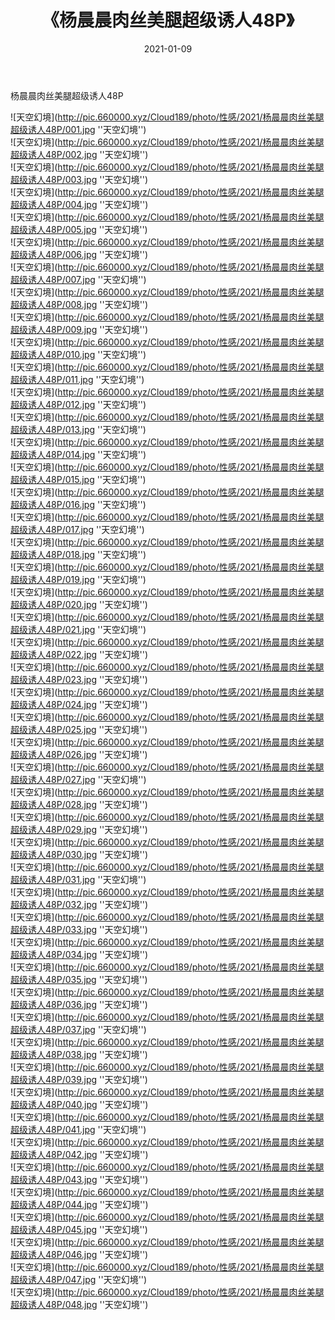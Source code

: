 ﻿---
layout: post
title:  《杨晨晨肉丝美腿超级诱人48P》
date:   2021-01-09
img: http://pic.660000.xyz/Cloud189/photo/性感/2021/杨晨晨肉丝美腿超级诱人48P/000.jpg
categories: [美女, 性感, 泳衣]
---

杨晨晨肉丝美腿超级诱人48P



![天空幻境](http://pic.660000.xyz/Cloud189/photo/性感/2021/杨晨晨肉丝美腿超级诱人48P/001.jpg ''天空幻境'') <br>
![天空幻境](http://pic.660000.xyz/Cloud189/photo/性感/2021/杨晨晨肉丝美腿超级诱人48P/002.jpg ''天空幻境'') <br>
![天空幻境](http://pic.660000.xyz/Cloud189/photo/性感/2021/杨晨晨肉丝美腿超级诱人48P/003.jpg ''天空幻境'') <br>
![天空幻境](http://pic.660000.xyz/Cloud189/photo/性感/2021/杨晨晨肉丝美腿超级诱人48P/004.jpg ''天空幻境'') <br>
![天空幻境](http://pic.660000.xyz/Cloud189/photo/性感/2021/杨晨晨肉丝美腿超级诱人48P/005.jpg ''天空幻境'') <br>
![天空幻境](http://pic.660000.xyz/Cloud189/photo/性感/2021/杨晨晨肉丝美腿超级诱人48P/006.jpg ''天空幻境'') <br>
![天空幻境](http://pic.660000.xyz/Cloud189/photo/性感/2021/杨晨晨肉丝美腿超级诱人48P/007.jpg ''天空幻境'') <br>
![天空幻境](http://pic.660000.xyz/Cloud189/photo/性感/2021/杨晨晨肉丝美腿超级诱人48P/008.jpg ''天空幻境'') <br>
![天空幻境](http://pic.660000.xyz/Cloud189/photo/性感/2021/杨晨晨肉丝美腿超级诱人48P/009.jpg ''天空幻境'') <br>
![天空幻境](http://pic.660000.xyz/Cloud189/photo/性感/2021/杨晨晨肉丝美腿超级诱人48P/010.jpg ''天空幻境'') <br>
![天空幻境](http://pic.660000.xyz/Cloud189/photo/性感/2021/杨晨晨肉丝美腿超级诱人48P/011.jpg ''天空幻境'') <br>
![天空幻境](http://pic.660000.xyz/Cloud189/photo/性感/2021/杨晨晨肉丝美腿超级诱人48P/012.jpg ''天空幻境'') <br>
![天空幻境](http://pic.660000.xyz/Cloud189/photo/性感/2021/杨晨晨肉丝美腿超级诱人48P/013.jpg ''天空幻境'') <br>
![天空幻境](http://pic.660000.xyz/Cloud189/photo/性感/2021/杨晨晨肉丝美腿超级诱人48P/014.jpg ''天空幻境'') <br>
![天空幻境](http://pic.660000.xyz/Cloud189/photo/性感/2021/杨晨晨肉丝美腿超级诱人48P/015.jpg ''天空幻境'') <br>
![天空幻境](http://pic.660000.xyz/Cloud189/photo/性感/2021/杨晨晨肉丝美腿超级诱人48P/016.jpg ''天空幻境'') <br>
![天空幻境](http://pic.660000.xyz/Cloud189/photo/性感/2021/杨晨晨肉丝美腿超级诱人48P/017.jpg ''天空幻境'') <br>
![天空幻境](http://pic.660000.xyz/Cloud189/photo/性感/2021/杨晨晨肉丝美腿超级诱人48P/018.jpg ''天空幻境'') <br>
![天空幻境](http://pic.660000.xyz/Cloud189/photo/性感/2021/杨晨晨肉丝美腿超级诱人48P/019.jpg ''天空幻境'') <br>
![天空幻境](http://pic.660000.xyz/Cloud189/photo/性感/2021/杨晨晨肉丝美腿超级诱人48P/020.jpg ''天空幻境'') <br>
![天空幻境](http://pic.660000.xyz/Cloud189/photo/性感/2021/杨晨晨肉丝美腿超级诱人48P/021.jpg ''天空幻境'') <br>
![天空幻境](http://pic.660000.xyz/Cloud189/photo/性感/2021/杨晨晨肉丝美腿超级诱人48P/022.jpg ''天空幻境'') <br>
![天空幻境](http://pic.660000.xyz/Cloud189/photo/性感/2021/杨晨晨肉丝美腿超级诱人48P/023.jpg ''天空幻境'') <br>
![天空幻境](http://pic.660000.xyz/Cloud189/photo/性感/2021/杨晨晨肉丝美腿超级诱人48P/024.jpg ''天空幻境'') <br>
![天空幻境](http://pic.660000.xyz/Cloud189/photo/性感/2021/杨晨晨肉丝美腿超级诱人48P/025.jpg ''天空幻境'') <br>
![天空幻境](http://pic.660000.xyz/Cloud189/photo/性感/2021/杨晨晨肉丝美腿超级诱人48P/026.jpg ''天空幻境'') <br>
![天空幻境](http://pic.660000.xyz/Cloud189/photo/性感/2021/杨晨晨肉丝美腿超级诱人48P/027.jpg ''天空幻境'') <br>
![天空幻境](http://pic.660000.xyz/Cloud189/photo/性感/2021/杨晨晨肉丝美腿超级诱人48P/028.jpg ''天空幻境'') <br>
![天空幻境](http://pic.660000.xyz/Cloud189/photo/性感/2021/杨晨晨肉丝美腿超级诱人48P/029.jpg ''天空幻境'') <br>
![天空幻境](http://pic.660000.xyz/Cloud189/photo/性感/2021/杨晨晨肉丝美腿超级诱人48P/030.jpg ''天空幻境'') <br>
![天空幻境](http://pic.660000.xyz/Cloud189/photo/性感/2021/杨晨晨肉丝美腿超级诱人48P/031.jpg ''天空幻境'') <br>
![天空幻境](http://pic.660000.xyz/Cloud189/photo/性感/2021/杨晨晨肉丝美腿超级诱人48P/032.jpg ''天空幻境'') <br>
![天空幻境](http://pic.660000.xyz/Cloud189/photo/性感/2021/杨晨晨肉丝美腿超级诱人48P/033.jpg ''天空幻境'') <br>
![天空幻境](http://pic.660000.xyz/Cloud189/photo/性感/2021/杨晨晨肉丝美腿超级诱人48P/034.jpg ''天空幻境'') <br>
![天空幻境](http://pic.660000.xyz/Cloud189/photo/性感/2021/杨晨晨肉丝美腿超级诱人48P/035.jpg ''天空幻境'') <br>
![天空幻境](http://pic.660000.xyz/Cloud189/photo/性感/2021/杨晨晨肉丝美腿超级诱人48P/036.jpg ''天空幻境'') <br>
![天空幻境](http://pic.660000.xyz/Cloud189/photo/性感/2021/杨晨晨肉丝美腿超级诱人48P/037.jpg ''天空幻境'') <br>
![天空幻境](http://pic.660000.xyz/Cloud189/photo/性感/2021/杨晨晨肉丝美腿超级诱人48P/038.jpg ''天空幻境'') <br>
![天空幻境](http://pic.660000.xyz/Cloud189/photo/性感/2021/杨晨晨肉丝美腿超级诱人48P/039.jpg ''天空幻境'') <br>
![天空幻境](http://pic.660000.xyz/Cloud189/photo/性感/2021/杨晨晨肉丝美腿超级诱人48P/040.jpg ''天空幻境'') <br>
![天空幻境](http://pic.660000.xyz/Cloud189/photo/性感/2021/杨晨晨肉丝美腿超级诱人48P/041.jpg ''天空幻境'') <br>
![天空幻境](http://pic.660000.xyz/Cloud189/photo/性感/2021/杨晨晨肉丝美腿超级诱人48P/042.jpg ''天空幻境'') <br>
![天空幻境](http://pic.660000.xyz/Cloud189/photo/性感/2021/杨晨晨肉丝美腿超级诱人48P/043.jpg ''天空幻境'') <br>
![天空幻境](http://pic.660000.xyz/Cloud189/photo/性感/2021/杨晨晨肉丝美腿超级诱人48P/044.jpg ''天空幻境'') <br>
![天空幻境](http://pic.660000.xyz/Cloud189/photo/性感/2021/杨晨晨肉丝美腿超级诱人48P/045.jpg ''天空幻境'') <br>
![天空幻境](http://pic.660000.xyz/Cloud189/photo/性感/2021/杨晨晨肉丝美腿超级诱人48P/046.jpg ''天空幻境'') <br>
![天空幻境](http://pic.660000.xyz/Cloud189/photo/性感/2021/杨晨晨肉丝美腿超级诱人48P/047.jpg ''天空幻境'') <br>
![天空幻境](http://pic.660000.xyz/Cloud189/photo/性感/2021/杨晨晨肉丝美腿超级诱人48P/048.jpg ''天空幻境'') <br>